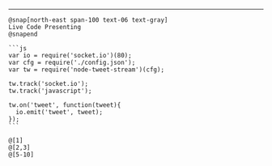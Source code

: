  ---

    @snap[north-east span-100 text-06 text-gray]
    Live Code Presenting
    @snapend

    ```js
    var io = require('socket.io')(80);
    var cfg = require('./config.json');
    var tw = require('node-tweet-stream')(cfg);

    tw.track('socket.io');
    tw.track('javascript');

    tw.on('tweet', function(tweet){
      io.emit('tweet', tweet);
    });
    ```

    @[1]
    @[2,3]
    @[5-10]

